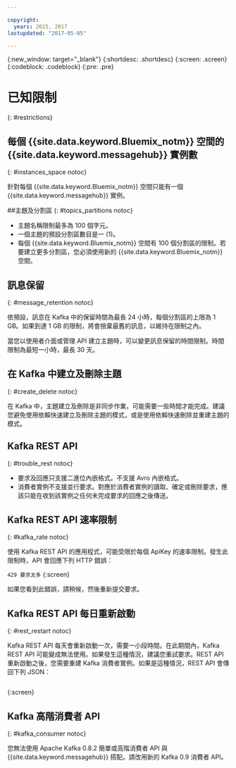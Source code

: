 ```yaml
---

copyright:
  years: 2015, 2017
lastupdated: "2017-05-05"

---
```


{:new_window: target="_blank"}
{:shortdesc: .shortdesc}
{:screen: .screen}
{:codeblock: .codeblock}
{:pre: .pre}


# 已知限制
{: #restrictions}


## 每個 {{site.data.keyword.Bluemix_notm}} 空間的 {{site.data.keyword.messagehub}} 實例數
{: #instances_space notoc}

針對每個 {{site.data.keyword.Bluemix_notm}} 空間只能有一個 {{site.data.keyword.messagehub}} 實例。

##主題及分割區
{: #topics_partitions notoc}

*  主題名稱限制最多為 100 個字元。
*  一個主題的預設分割區數目是一 (1)。
*  每個 {{site.data.keyword.Bluemix_notm}} 空間有 100 個分割區的限制。若要建立更多分割區，您必須使用新的 {{site.data.keyword.Bluemix_notm}} 空間。

## 訊息保留
{: #message_retention notoc}

依預設，訊息在 Kafka 中的保留時間為最長 24 小時，每個分割區的上限為 1 GB。如果到達 1 GB 的限制，將會捨棄最舊的訊息，以維持在限制之內。

當您以使用者介面或管理 API 建立主題時，可以變更訊息保留的時間限制。時間限制為最短一小時，最長 30 天。

## 在 Kafka 中建立及刪除主題
{: #create_delete notoc}

在 Kafka 中，主題建立及刪除是非同步作業，可能需要一些時間才能完成。建議您避免使用依賴快速建立及刪除主題的模式，或是使用依賴快速刪除並重建主題的模式。

## Kafka REST API
{: #trouble_rest notoc}

*  要求及回應只支援二進位內嵌格式。不支援 Avro 內嵌格式。
*  消費者實例不支援並行要求。對應於消費者實例的讀取、確定或刪除要求，應該只能在收到該實例之任何未完成要求的回應之後傳送。

## Kafka REST API 速率限制
{: #kafka_rate notoc}

使用 Kafka REST API 的應用程式，可能受限於每個 ApiKey 的速率限制。發生此限制時，API 會回應下列 HTTP 錯誤：

<code>429 要求太多</code>
{:screen}

如果您看到此錯誤，請稍候，然後重新提交要求。

## Kafka REST API 每日重新啟動
{: #rest_restart notoc}

Kafka REST API 每天會重新啟動一次，需要一小段時間。在此期間內，Kafka REST API 可能變成無法使用。如果發生這種情況，建議您重試要求。REST API 重新啟動之後，您需要重建 Kafka 消費者實例。如果是這種情況，REST API 會傳回下列 JSON：

```'{"error_code":40403,"message":"Consumer instance not found."}'
```
{:screen}

## Kafka 高階消費者 API
{: #kafka_consumer notoc}

您無法使用 Apache Kafka 0.8.2 簡單或高階消費者 API 與 {{site.data.keyword.messagehub}} 搭配。請改用新的 Kafka 0.9 消費者 API。
